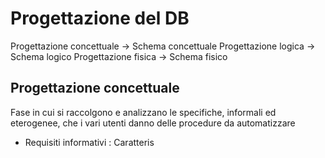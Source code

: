 
# Progettazione del DB

Progettazione concettuale -> Schema concettuale
Progettazione logica -> Schema logico
Progettazione fisica -> Schema fisico

## Progettazione concettuale
Fase in cui si raccolgono e analizzano le specifiche, informali ed eterogenee, che i vari utenti danno delle procedure da automatizzare

- Requisiti informativi : Caratteris
<!--stackedit_data:
eyJoaXN0b3J5IjpbLTUyMjUxMDc4OV19
-->